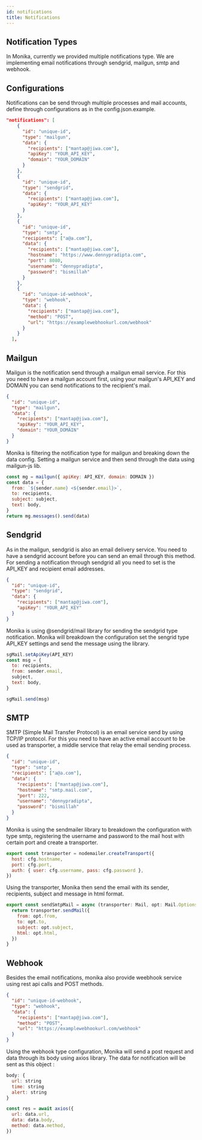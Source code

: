```yaml
---
id: notifications
title: Notifications
---
```


## Notification Types

In Monika, currently we provided multiple notifications type. We are implementing email notifications through sendgrid, mailgun, smtp and webhook.

## Configurations

Notifications can be send through multiple processes and mail accounts, define through configurations as in the config.json.example.

```json
"notifications": [
    {
      "id": "unique-id",
      "type": "mailgun",
      "data": {
        "recipients": ["mantap@jiwa.com"],
        "apiKey": "YOUR_API_KEY",
        "domain": "YOUR_DOMAIN"
      }
    },
    {
      "id": "unique-id",
      "type": "sendgrid",
      "data": {
        "recipients": ["mantap@jiwa.com"],
        "apiKey": "YOUR_API_KEY"
      }
    },
    {
      "id": "unique-id",
      "type": "smtp",
      "recipients": ["a@a.com"],
      "data": {
        "recipients": ["mantap@jiwa.com"],
        "hostname": "https://www.dennypradipta.com",
        "port": 8080,
        "username": "dennypradipta",
        "password": "bismillah"
      }
    },
    {
      "id": "unique-id-webhook",
      "type": "webhook",
      "data": {
        "recipients": ["mantap@jiwa.com"],
        "method": "POST",
        "url": "https://examplewebhookurl.com/webhook"
      }
    }
  ],
```

## Mailgun

Mailgun is the notification send through a mailgun email service. For this you need to have a mailgun account first, using your mailgun's API_KEY and DOMAIN you can send notifications to the recipient's mail.

```json
{
  "id": "unique-id",
  "type": "mailgun",
  "data": {
    "recipients": ["mantap@jiwa.com"],
    "apiKey": "YOUR_API_KEY",
    "domain": "YOUR_DOMAIN"
  }
}
```

Monika is filtering the notification type for mailgun and breaking down the data config. Setting a mailgun service and then send through the data using mailgun-js lib.

```js
const mg = mailgun({ apiKey: API_KEY, domain: DOMAIN })
const data = {
  from: `${sender.name} <${sender.email}>`,
  to: recipients,
  subject: subject,
  text: body,
}
return mg.messages().send(data)
```

## Sendgrid

As in the mailgun, sendgrid is also an email delivery service. You need to have a sendgrid account before you can send an email through this method. For sending a notification through sendgrid all you need to set is the API_KEY and recipient email addresses.

```json
{
  "id": "unique-id",
  "type": "sendgrid",
  "data": {
    "recipients": ["mantap@jiwa.com"],
    "apiKey": "YOUR_API_KEY"
  }
}
```

Monika is using @sendgrid/mail library for sending the sendgrid type notification. Monika will breakdown the configuration set the sengrid type API_KEY settings and send the message using the library.

```js
sgMail.setApiKey(API_KEY)
const msg = {
  to: recipients,
  from: sender.email,
  subject,
  text: body,
}

sgMail.send(msg)
```

## SMTP

SMTP (Simple Mail Transfer Protocol) is an email service send by using TCP/IP protocol. For this you need to have an active email account to be used as transporter, a middle service that relay the email sending process.

```json
{
  "id": "unique-id",
  "type": "smtp",
  "recipients": ["a@a.com"],
  "data": {
    "recipients": ["mantap@jiwa.com"],
    "hostname": "smtp.mail.com",
    "port": 222,
    "username": "dennypradipta",
    "password": "bismillah"
  }
}
```

Monika is using the sendmailer library to breakdown the configuration with type smtp, registering the username and password to the mail host with certain port and create a transporter.

```js
export const transporter = nodemailer.createTransport({
  host: cfg.hostname,
  port: cfg.port,
  auth: { user: cfg.username, pass: cfg.password },
})
```

Using the transporter, Monika then send the email with its sender, recipients, subject and message in html format.

```js
export const sendSmtpMail = async (transporter: Mail, opt: Mail.Options) => {
  return transporter.sendMail({
    from: opt.from,
    to: opt.to,
    subject: opt.subject,
    html: opt.html,
  })
}
```

## Webhook

Besides the email notifications, monika also provide weebhook service using rest api calls and POST methods.

```json
{
  "id": "unique-id-webhook",
  "type": "webhook",
  "data": {
    "recipients": ["mantap@jiwa.com"],
    "method": "POST",
    "url": "https://examplewebhookurl.com/webhook"
  }
}
```

Using the webhook type configuration, Monika will send a post request and data through its body using axios library. The data for notification will be sent as this object :

```js
body: {
  url: string
  time: string
  alert: string
}
```

```js
const res = await axios({
  url: data.url,
  data: data.body,
  method: data.method,
})
```
